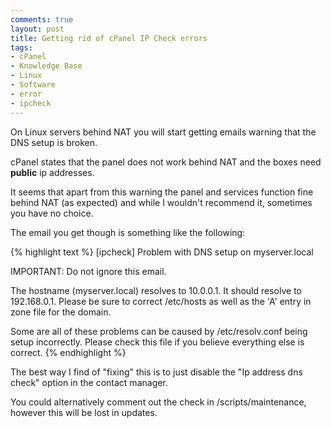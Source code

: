 ```yaml
---
comments: true
layout: post
title: Getting rid of cPanel IP Check errors
tags:
- cPanel
- Knowledge Base
- Linux
- Software
- error
- ipcheck
---
```


On Linux servers behind NAT you will start getting emails warning that the DNS setup is broken.

cPanel states that the panel does not work behind NAT and the boxes need **public** ip addresses.

It seems that apart from this warning the panel and services function fine behind NAT (as expected) and while I wouldn't recommend it, sometimes you have no choice.

The email you get though is something like the following:

{% highlight text %}
[ipcheck] Problem with DNS setup on myserver.local

IMPORTANT: Do not ignore this email.

The hostname (myserver.local) resolves to 10.0.0.1. It should resolve to 192.168.0.1.
Please be sure to correct /etc/hosts as well as the 'A' entry in zone file for the domain.

Some are all of these problems can be caused by /etc/resolv.conf being setup incorrectly.
Please check this file if you believe everything else is correct.
{% endhighlight %}

The best way I find of "fixing" this is to just disable the "Ip address dns check" option in the contact manager.

You could alternatively comment out the check in /scripts/maintenance, however this will be lost in updates.

